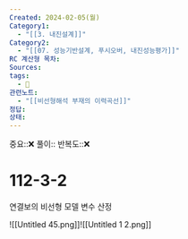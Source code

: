 ```yaml
---
Created: 2024-02-05(월)
Category1:
  - "[[3. 내진설계]]"
Category2:
  - "[[07. 성능기반설계, 푸시오버, 내진성능평가]]"
RC 계산형 목차: 
Sources: 
tags:
  - 🧮
관련노트:
  - "[[비선형해석 부재의 이력곡선]]"
정답: 
상태:
---
```

중요::❌
풀이::
반복도::❌

#  112-3-2

연결보의 비선형 모델 변수 산정

![[Untitled 45.png]]![[Untitled 1 2.png]]

